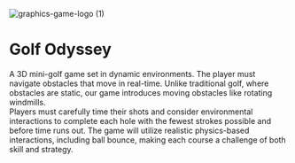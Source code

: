 ![graphics-game-logo (1)](https://github.com/user-attachments/assets/39b4ed3e-fb51-4948-94f4-a46df5054405)

# Golf Odyssey 
A 3D mini-golf game set in dynamic environments. The player must navigate obstacles that move in real-time. 
Unlike traditional golf, where obstacles are static, our game introduces moving obstacles like rotating windmills.  
Players must carefully time their shots and consider environmental interactions to complete each hole with the fewest strokes possible and before time runs out.
The game will utilize realistic physics-based interactions, including ball bounce, making each course a challenge of both skill and strategy.
